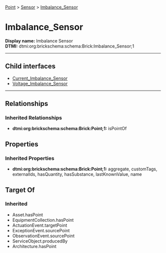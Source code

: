[Point](../../Point.md) > [Sensor](../Sensor.md) > [Imbalance_Sensor](#)
# Imbalance_Sensor

**Display name:** Imbalance Sensor<br />
**DTMI:** dtmi:org:brickschema:schema:Brick:Imbalance_Sensor;1

---


## Child interfaces
* [Current_Imbalance_Sensor](Current_Imbalance_Sensor.md)
* [Voltage_Imbalance_Sensor](Voltage_Imbalance_Sensor.md)

---
## Relationships
### Inherited Relationships
* **dtmi:org:brickschema:schema:Brick:Point;1:** isPointOf
## Properties
### Inherited Properties
* **dtmi:org:brickschema:schema:Brick:Point;1:** aggregate, customTags, externalIds, hasQuantity, hasSubstance, lastKnownValue, name
## Target Of
### Inherited
* Asset.hasPoint
* EquipmentCollection.hasPoint
* ActuationEvent.targetPoint
* ExceptionEvent.sourcePoint
* ObservationEvent.sourcePoint
* ServiceObject.producedBy
* Architecture.hasPoint
